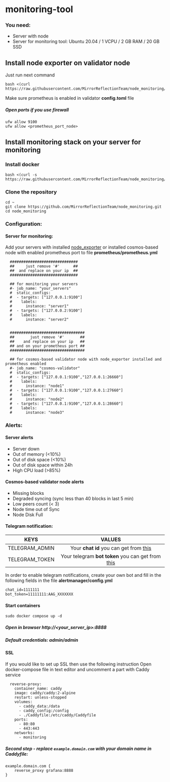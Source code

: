 # monitoring-tool

### You need:
- Server with node
- Server for monitoring tool: Ubuntu 20.04 / 1 VCPU / 2 GB RAM / 20 GB SSD

## Install node exporter on validator node
Just run next command 
```
bash <(curl https://raw.githubusercontent.com/MirrorReflectionTeam/node_monitoring/main/utils/install_exporter.sh)
```

Make sure prometheus is enabled in validator **config.toml** file
##### Open ports if you use firewall
```
ufw allow 9100
ufw allow <prometheus_port_node>
```

## Install monitoring stack on your server for monitoring

### Install docker
```
bash <(curl -s https://raw.githubusercontent.com/MirrorReflectionTeam/node_monitoring/main/utils/docker_install.sh)
```

### Clone the repository
```
cd ~
git clone https://github.com/MirrorReflectionTeam/node_monitoring.git
cd node_monitoring 
```

### Configuration:
#### Server for monitoring:
Add your servers with installed [node_exporter](https://github.com/prometheus/node_exporter) or installed cosmos-based node with enabled prometheus port to file <b>prometheus/prometheus.yml</b>
```
  ##############################
  ##     just remove '#'      ##
  ##  and replace on your ip  ##
  ##############################

  ## for monitoring your servers
  #- job_name: "your_servers"
  #  static_configs:
  #  - targets: ["127.0.0.1:9100"]
  #    labels:
  #      instance: "server1"
  #  - targets: ["127.0.0.2:9100"]
  #    labels:
  #      instance: "server2"


  #################################
  ##       just remove '#'       ##
  ##    and replace on your ip   ##
  ## and on your prometheus port ##
  #################################

  ## for cosmos-based validator node with node_exporter installed and prometheus enabled
  #- job_name: "cosmos-validator"
  #  static_configs:
  #  - targets: ["127.0.0.1:9100","127.0.0.1:26660"]
  #    labels:
  #      instance: "node1"
  #  - targets: ["127.0.0.1:9100","127.0.0.1:27660"]
  #    labels:
  #      instance: "node2"
  #  - targets: ["127.0.0.1:9100","127.0.0.1:28660"]
  #    labels:
  #      instance: "node3"
```

### Alerts:
#### Server alerts
- Server down
- Out of memory (<10%)
- Out of disk space (<10%)
- Out of disk space within 24h
- High CPU load (>85%)

#### Cosmos-based validator node alerts
- Missing blocks
- Degraded syncing (sync less than 40 blocks in last 5 min)
- Low peers count (< 3)
- Node time out of Sync
- Node Disk Full


#### Telegram notification:
| KEYS	| VALUES |
| :------: | :-----:
| TELEGRAM_ADMIN |	Your **chat id** you can get from [this](@userinfobot) |
|TELEGRAM_TOKEN	| Your telegram **bot token** you can get from [this](@botfather)|

In order to enable telegram notifications, create your own bot and fill in the following fields in the file <b>alertmanager/config.yml</b>
```
chat_id=1111111                 
bot_token=11111111:AAG_XXXXXXX  
```


#### Start containers
```
sudo docker compose up -d
```

##### Open in browser http://<your_server_ip>:8888 <br>
##### Default credentials: admin/admin



#### SSL
If you would like to set up SSL then use the following instruction 
Open docker-compose file in text editor and uncomment a part with Caddy service
```
  reverse-proxy:
    container_name: caddy
    image: caddy/caddy:2-alpine
    restart: unless-stopped
    volumes:
      - caddy_data:/data
      - caddy_config:/config
      - ./Caddyfile:/etc/caddy/Caddyfile
    ports:
      - 80:80
      - 443:443
    networks:
      - monitoring
```
##### Second step - replace `example.domain.com` with your domain name in Caddyfile:
```
example.domain.com {
	reverse_proxy grafana:8888
}
```

